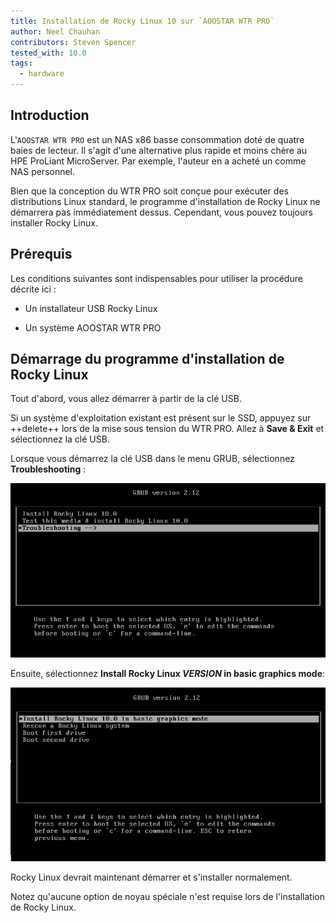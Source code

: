 ```yaml
---
title: Installation de Rocky Linux 10 sur `AOOSTAR WTR PRO`
author: Neel Chauhan
contributors: Steven Spencer
tested_with: 10.0
tags:
  - hardware
---
```


## Introduction

L'`AOOSTAR WTR PRO` est un NAS x86 basse consommation doté de quatre baies de lecteur. Il s'agit d'une alternative plus rapide et moins chère au HPE ProLiant MicroServer. Par exemple, l'auteur en a acheté un comme NAS personnel.

Bien que la conception du WTR PRO soit conçue pour exécuter des distributions Linux standard, le programme d'installation de Rocky Linux ne démarrera pas immédiatement dessus. Cependant, vous pouvez toujours installer Rocky Linux.

## Prérequis

Les conditions suivantes sont indispensables pour utiliser la procédure décrite ici :

- Un installateur USB Rocky Linux

- Un système AOOSTAR WTR PRO

## Démarrage du programme d'installation de Rocky Linux

Tout d'abord, vous allez démarrer à partir de la clé USB.

Si un système d'exploitation existant est présent sur le SSD, appuyez sur ++delete++ lors de la mise sous tension du WTR PRO. Allez à **Save &amp; Exit** et sélectionnez la clé USB.

Lorsque vous démarrez la clé USB dans le menu GRUB, sélectionnez **Troubleshooting** :

![GRUB Main Menu](../images/aoostar_1.png)

Ensuite, sélectionnez **Install Rocky Linux _VERSION_ in basic graphics mode**:

![GRUB Troubleshooting Menu](../images/aoostar_2.png)

Rocky Linux devrait maintenant démarrer et s'installer normalement.

Notez qu'aucune option de noyau spéciale n'est requise lors de l'installation de Rocky Linux.
